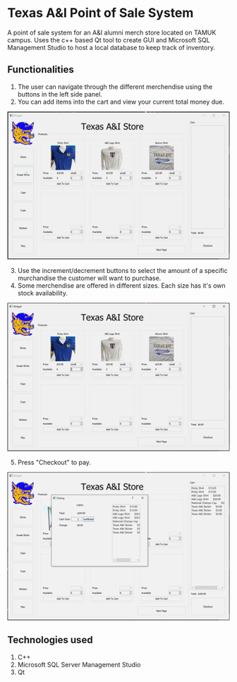 # Texas A&I Point of Sale System
A point of sale system for an A&I alumni merch store located on TAMUK campus. Uses the c++ based Qt tool to create GUI and Microsoft SQL Management Studio to host a local database to keep track of inventory.


Functionalities
--------------

1. The user can navigate through the different merchendise using the buttons in the left side panel.
2. You can add items into the cart and view your current total money due.

![](demos/demoItems.gif)

3. Use the increment/decrement buttons to select the amount of a specific murchandise the customer will want to purchase.
4. Some merchendise are offered in different sizes. Each size has it's own stock availability.

![](demos/buyFrenzy.gif)

5. Press "Checkout" to pay.

![](demos/checkout.gif)


Technologies used
--------------
1. C++
2. Microsoft SQL Server Management Studio
3. Qt